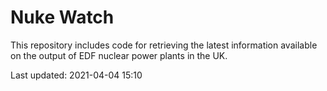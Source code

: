 # Nuke Watch

This repository includes code for retrieving the latest information available on the output of EDF nuclear power plants in the UK.

Last updated: 2021-04-04 15:10